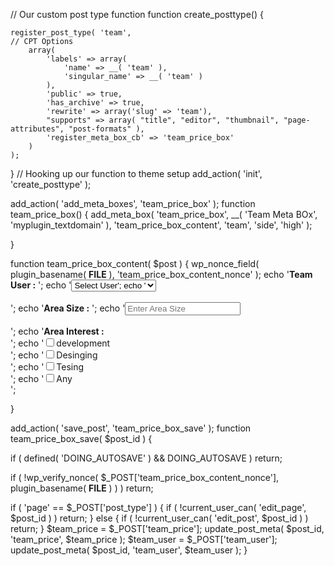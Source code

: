 // Our custom post type function
function create_posttype() {

	register_post_type( 'team',
	// CPT Options
		array(
			'labels' => array(
				'name' => __( 'team' ),
				'singular_name' => __( 'team' )
			),
			'public' => true,
			'has_archive' => true,
			'rewrite' => array('slug' => 'team'),
			"supports" => array( "title", "editor", "thumbnail", "page-attributes", "post-formats" ),
			'register_meta_box_cb' => 'team_price_box'
		)
	);
}
// Hooking up our function to theme setup
add_action( 'init', 'create_posttype' );


add_action( 'add_meta_boxes', 'team_price_box' );
function team_price_box() {
    add_meta_box( 
        'team_price_box',
        __( 'Team Meta BOx', 'myplugin_textdomain' ),
        'team_price_box_content',
        'team',
        'side',
        'high'
    );
	
}

function team_price_box_content( $post ) {
  wp_nonce_field( plugin_basename( __FILE__ ), 'team_price_box_content_nonce' );
  echo '<label for="team user"><b>Team User :</b> </label>';
  echo '<select><br/>';
  echo '<option value="Select User">Select User';
  echo '</select><br/><br/>';
  echo '<label for="area_size"><b>Area Size :</b> </label>';
  echo '<input type="text" id="area_size" name="area_size" placeholder="Enter Area Size" /><br/><br/>';
  echo '<label for="area_interest"><b>Area Interest :</b></label><br/>';
  echo '<input name="development" type="checkbox" value="development">development<br/>';
  echo '<input name="Desinging" type="checkbox" value="Desinging">Desinging<br/>';
  echo '<input name="Tesing" type="checkbox" value="Tesing">Tesing<br/>';
  echo '<input name="Any" type="checkbox" value="Any">Any<br/>';
  
}


add_action( 'save_post', 'team_price_box_save' );
function team_price_box_save( $post_id ) {

  if ( defined( 'DOING_AUTOSAVE' ) && DOING_AUTOSAVE ) 
  return;

  if ( !wp_verify_nonce( $_POST['team_price_box_content_nonce'], plugin_basename( __FILE__ ) ) )
  return;

  if ( 'page' == $_POST['post_type'] ) {
    if ( !current_user_can( 'edit_page', $post_id ) )
    return;
  } else {
    if ( !current_user_can( 'edit_post', $post_id ) )
    return;
  }
  $team_price = $_POST['team_price'];
  update_post_meta( $post_id, 'team_price', $team_price );
   $team_user = $_POST['team_user'];
  update_post_meta( $post_id, 'team_user', $team_user );
}

